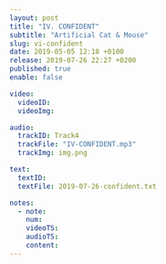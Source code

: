 ```yaml
---
layout: post
title: "IV. CONFIDENT"
subtitle: "Artificial Cat & Mouse"
slug: vi-confident
date: 2019-05-05 12:18 +0100
release: 2019-07-26 22:27 +0200
published: true
enable: false

video:
  videoID: 
  videoImg: 

audio:
  trackID: Track4
  trackFile: "IV-CONFIDENT.mp3"
  trackImg: img.png

text:
  textID: 
  textFile: 2019-07-26-confident.txt

notes:
  - note: 
    num: 
    videoTS: 
    audioTS: 
    content: 
---
```

